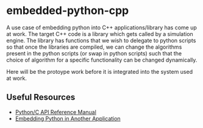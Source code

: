 # embedded-python-cpp

A use case of embedding python into C++ applications/library has come up at work. The target C++ code is a library which gets called by a simulation engine. The library has functions that we wish to delegate to python scripts so that once the libraries are compiled, we can change the algorithms present in the python scripts (or swap in python scripts) such that the choice of algorithm for a specific functionality can be changed dynamically.

Here will be the protoype work before it is integrated into the system used at work.

## Useful Resources
* [Python/C API Reference Manual](https://docs.python.org/2/c-api/index.html)
* [Embedding Python in Another Application](https://docs.python.org/2/extending/embedding.html)

